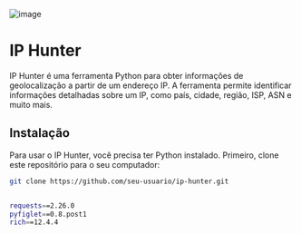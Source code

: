 ![image](https://github.com/joaodarkofc/IP-Hunter/assets/166753179/d5839ad4-f2e8-4d43-be5d-50b01cc3af4d)





# IP Hunter
IP Hunter é uma ferramenta Python para obter informações de geolocalização a partir de um endereço IP. A ferramenta permite identificar informações detalhadas sobre um IP, como país, cidade, região, ISP, ASN e muito mais.

## Instalação
Para usar o IP Hunter, você precisa ter Python instalado. Primeiro, clone este repositório para o seu computador:

```bash
git clone https://github.com/seu-usuario/ip-hunter.git


requests==2.26.0
pyfiglet==0.8.post1
rich==12.4.4


